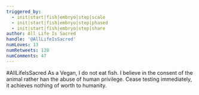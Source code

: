 ```yaml
---
triggered_by:
  - init|start|fish|embryo|step|scale
  - init|start|fish|embryo|step|phased
  - init|start|fish|embryo|step|share
author: All Life Is Sacred
handle: '@AllLifeIsSacred'
numLoves: 13
numRetweets: 128
numComments: 47
---
```

#AllLifeIsSacred As a Vegan, I do not eat fish. I believe in the consent of the animal rather han the abuse of human privilege. Cease testing immediately, it achieves nothing of worth to humanity.
